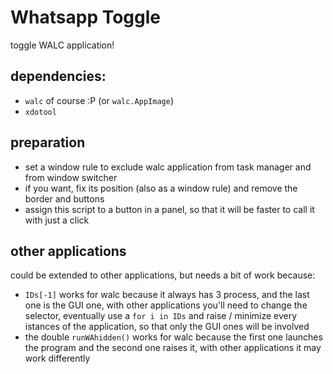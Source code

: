 # Whatsapp Toggle 
toggle WALC application!

## dependencies:
+ ```walc``` of course :P (or ```walc.AppImage```)
+ ```xdotool```

## preparation
+ set a window rule to exclude walc application from task manager and from window switcher
+ if you want, fix its position (also as a window rule) and remove the border and buttons
+ assign this script to a button in a panel, so that it will be faster to call it with just a click

## other applications
could be extended to other applications, but needs a bit of work because:
+ `IDs[-1]` works for walc because it always has 3 process, and the last one is the GUI one, with other applications you'll need to change the selector, eventually use a `for i in IDs` and raise / minimize every istances of the application, so that only the GUI ones will be involved
+ the double `runWAhidden()` works for walc because the first one launches the program and the second one raises it, with other applications it may work differently

